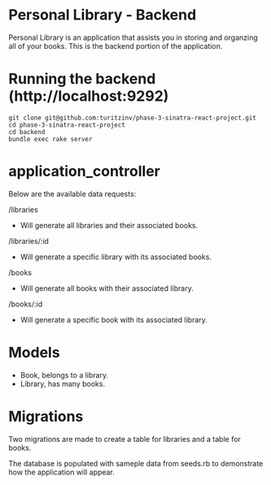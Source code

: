 # Personal Library - Backend

Personal Library is an application that assists you in storing and organzing all of your books.  This is the backend portion of the application.

# Running the backend (http://localhost:9292)

```
git clone git@github.com:turitzinv/phase-3-sinatra-react-project.git
cd phase-3-sinatra-react-project
cd backend
bundle exec rake server
```

# application_controller

Below are the available data requests:

  /libraries
  - Will generate all libraries and their associated books.

  /libraries/:id
  - Will generate a specific library with its associated books.
  
  /books
  - Will generate all books with their associated library.
  
  /books/:id
  - Will generate a specific book with its associated library.

  # Models
  - Book, belongs to a library.
  - Library, has many books.

  # Migrations
  
  Two migrations are made to create a table for libraries and a table for books.

  The database is populated with sameple data from seeds.rb to demonstrate how the application will appear.


